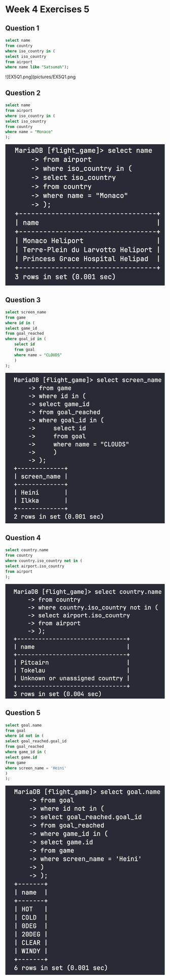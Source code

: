 # Week 4 Exercises 5

## Question 1
```sql
select name
from country
where iso_country in (
select iso_country
from airport
where name like "Satsuma%");
``` 
![EX5Q1.png](pictures/EX5Q1.png

## Question 2 
```sql
select name 
from airport 
where iso_country in (
select iso_country
from country
where name = "Monaco"
);
```
![EX5Q2.png](pictures/EX5Q2.png)

## Question 3
```sql
select screen_name
from game
where id in (
select game_id
from goal_reached
where goal_id in (
    select id 
    from goal 
    where name = "CLOUDS"
    )
);
```
![EX5Q3.png](pictures/EX5Q3.png)

## Question 4
```sql
select country.name 
from country
where country.iso_country not in (
select airport.iso_country
from airport
);
```
![EX5Q4.png](pictures/EX5Q4.png)

## Question 5
```sql
select goal.name
from goal
where id not in (
select goal_reached.goal_id
from goal_reached
where game_id in (
select game.id 
from game
where screen_name = 'Heini'
)
);
```
![EX5Q5.png](pictures/EX5Q5.png)